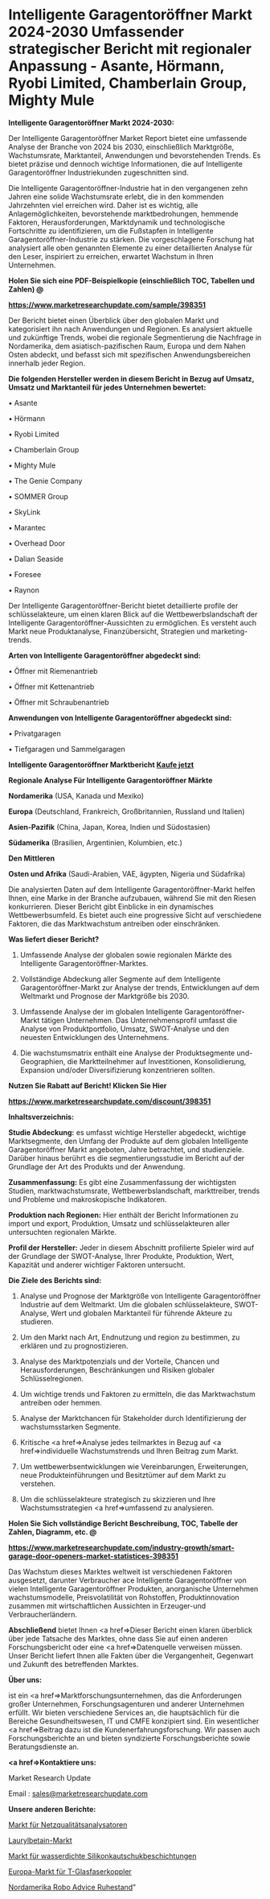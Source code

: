 # Intelligente Garagentoröffner Markt 2024-2030 Umfassender strategischer Bericht mit regionaler Anpassung - Asante, Hörmann, Ryobi Limited, Chamberlain Group, Mighty Mule

<strong>Intelligente Garagentoröffner Markt 2024-2030:</strong>

Der Intelligente Garagentoröffner Market Report bietet eine umfassende Analyse der Branche von 2024 bis 2030, einschließlich Marktgröße, Wachstumsrate, Marktanteil, Anwendungen und bevorstehenden Trends. Es bietet präzise und dennoch wichtige Informationen, die auf Intelligente Garagentoröffner Industriekunden zugeschnitten sind.

Die Intelligente Garagentoröffner-Industrie hat in den vergangenen zehn Jahren eine solide Wachstumsrate erlebt, die in den kommenden Jahrzehnten viel erreichen wird. Daher ist es wichtig, alle Anlagemöglichkeiten, bevorstehende marktbedrohungen, hemmende Faktoren, Herausforderungen, Marktdynamik und technologische Fortschritte zu identifizieren, um die Fußstapfen in Intelligente Garagentoröffner-Industrie zu stärken. Die vorgeschlagene Forschung hat analysiert alle oben genannten Elemente zu einer detaillierten Analyse für den Leser, inspiriert zu erreichen, erwartet Wachstum in Ihren Unternehmen.



<strong>Holen Sie sich eine PDF-Beispielkopie (einschließlich TOC, Tabellen und Zahlen) @
</strong>

<strong><a href=https://www.marketresearchupdate.com/sample/398351>

<strong>https://www.marketresearchupdate.com/sample/398351</u></font></a></strong></strong>

Der Bericht bietet einen Überblick über den globalen Markt und kategorisiert ihn nach Anwendungen und Regionen. Es analysiert aktuelle und zukünftige Trends, wobei die regionale Segmentierung die Nachfrage in Nordamerika, dem asiatisch-pazifischen Raum, Europa und dem Nahen Osten abdeckt, und befasst sich mit spezifischen Anwendungsbereichen innerhalb jeder Region.



<strong>Die folgenden Hersteller werden in diesem Bericht in Bezug auf Umsatz, Umsatz und Marktanteil für jedes Unternehmen bewertet:</strong>

• Asante

• Hörmann

• Ryobi Limited

• Chamberlain Group

• Mighty Mule

• The Genie Company

• SOMMER Group

• SkyLink

• Marantec

• Overhead Door

• Dalian Seaside

• Foresee

• Raynon

Der Intelligente Garagentoröffner-Bericht bietet detaillierte profile der schlüsselakteure, um einen klaren Blick auf die Wettbewerbslandschaft der Intelligente Garagentoröffner-Aussichten zu ermöglichen. Es versteht auch Markt neue Produktanalyse, Finanzübersicht, Strategien und marketing-trends.



<strong>Arten von Intelligente Garagentoröffner abgedeckt sind:</strong>

• Öffner mit Riemenantrieb

• Öffner mit Kettenantrieb

• Öffner mit Schraubenantrieb



<strong>Anwendungen von Intelligente Garagentoröffner abgedeckt sind:</strong>

• Privatgaragen

• Tiefgaragen und Sammelgaragen



<strong>Intelligente Garagentoröffner Marktbericht <a href=https://www.marketresearchupdate.com/buynow/398351>Kaufe jetzt</a></strong>



<strong>Regionale Analyse Für Intelligente Garagentoröffner Märkte</strong>



<strong>Nordamerika</strong> (USA, Kanada und Mexiko)



<strong>Europa</strong> (Deutschland, Frankreich, Großbritannien, Russland und Italien)



<strong>Asien-Pazifik</strong> (China, Japan, Korea, Indien und Südostasien)



<strong>Südamerika</strong> (Brasilien, Argentinien, Kolumbien, etc.)



<strong>Den Mittleren</strong> 

<strong>Osten und Afrika</strong> (Saudi-Arabien, VAE, ägypten, Nigeria und Südafrika)

Die analysierten Daten auf dem Intelligente Garagentoröffner-Markt helfen Ihnen, eine Marke in der Branche aufzubauen, während Sie mit den Riesen konkurrieren. Dieser Bericht gibt Einblicke in ein dynamisches Wettbewerbsumfeld. Es bietet auch eine progressive Sicht auf verschiedene Faktoren, die das Marktwachstum antreiben oder einschränken.



<strong>Was liefert dieser Bericht?</strong>

1. Umfassende Analyse der globalen sowie regionalen Märkte des Intelligente Garagentoröffner-Marktes.

2. Vollständige Abdeckung aller Segmente auf dem Intelligente Garagentoröffner-Markt zur Analyse der trends, Entwicklungen auf dem Weltmarkt und Prognose der Marktgröße bis 2030.

3. Umfassende Analyse der im globalen Intelligente Garagentoröffner-Markt tätigen Unternehmen. Das Unternehmensprofil umfasst die Analyse von Produktportfolio, Umsatz, SWOT-Analyse und den neuesten Entwicklungen des Unternehmens.

4. Die wachstumsmatrix enthält eine Analyse der Produktsegmente und-Geographien, die Marktteilnehmer auf Investitionen, Konsolidierung, Expansion und/oder Diversifizierung konzentrieren sollten.



<strong>Nutzen Sie Rabatt auf Bericht! Klicken Sie Hier
</strong>

<strong><a href=https://www.marketresearchupdate.com/discount/398351>https://www.marketresearchupdate.com/discount/398351</b></u></font></strong></a>



<strong>Inhaltsverzeichnis:</strong>



<strong>Studie Abdeckung:</strong> es umfasst wichtige Hersteller abgedeckt, wichtige Marktsegmente, den Umfang der Produkte auf dem globalen Intelligente Garagentoröffner Markt angeboten, Jahre betrachtet, und studienziele. Darüber hinaus berührt es die segmentierungsstudie im Bericht auf der Grundlage der Art des Produkts und der Anwendung.



<strong>Zusammenfassung:</strong> Es gibt eine Zusammenfassung der wichtigsten Studien, marktwachstumsrate, Wettbewerbslandschaft, markttreiber, trends und Probleme und makroskopische Indikatoren.



<strong>Produktion nach Regionen:</strong> Hier enthält der Bericht Informationen zu import und export, Produktion, Umsatz und schlüsselakteuren aller untersuchten regionalen Märkte.



<strong>Profil der Hersteller:</strong> Jeder in diesem Abschnitt profilierte Spieler wird auf der Grundlage der SWOT-Analyse, Ihrer Produkte, Produktion, Wert, Kapazität und anderer wichtiger Faktoren untersucht.



<strong>Die Ziele des Berichts sind:</strong>

1) Analyse und Prognose der Marktgröße von Intelligente Garagentoröffner Industrie auf dem Weltmarkt.
Um die globalen schlüsselakteure, SWOT-Analyse, Wert und globalen Marktanteil für führende Akteure zu studieren.

2) Um den Markt nach Art, Endnutzung und region zu bestimmen, zu erklären und zu prognostizieren.

3) Analyse des Marktpotenzials und der Vorteile, Chancen und Herausforderungen, Beschränkungen und Risiken globaler Schlüsselregionen.

4) Um wichtige trends und Faktoren zu ermitteln, die das Marktwachstum antreiben oder hemmen.

5) Analyse der Marktchancen für Stakeholder durch Identifizierung der wachstumsstarken Segmente.

6) Kritische <a href=>Analyse</a> jedes teilmarktes in Bezug auf <a href=>individuelle</a> Wachstumstrends und Ihren Beitrag zum Markt.

7) Um wettbewerbsentwicklungen wie Vereinbarungen, Erweiterungen, neue Produkteinführungen und Besitztümer auf dem Markt zu verstehen.

8) Um die schlüsselakteure strategisch zu skizzieren und Ihre Wachstumsstrategien <a href=>umfassend</a> zu analysieren.



<strong>Holen Sie Sich vollständige Bericht Beschreibung, TOC, Tabelle der Zahlen, Diagramm, etc. @ </strong>

<strong><a href=https://www.marketresearchupdate.com/industry-growth/smart-garage-door-openers-market-statistices-398351>https://www.marketresearchupdate.com/industry-growth/smart-garage-door-openers-market-statistices-398351</a></font></strong>

Das Wachstum dieses Marktes weltweit ist verschiedenen Faktoren ausgesetzt, darunter Verbraucher ace Intelligente Garagentoröffner von vielen Intelligente Garagentoröffner Produkten, anorganische Unternehmen wachstumsmodelle, Preisvolatilität von Rohstoffen, Produktinnovation zusammen mit wirtschaftlichen Aussichten in Erzeuger-und Verbraucherländern.



<strong>Abschließend</strong> bietet Ihnen <a href=>Dieser</a> Bericht einen klaren überblick über jede Tatsache des Marktes, ohne dass Sie auf einen anderen Forschungsbericht oder eine <a href=>Datenquelle</a> verweisen müssen. Unser Bericht liefert Ihnen alle Fakten über die Vergangenheit, Gegenwart und Zukunft des betreffenden Marktes.



<strong>Über uns:</strong>

 ist ein <a href=>Marktfors</a>chungsunternehmen, das die Anforderungen großer Unternehmen, Forschungsagenturen und anderer Unternehmen erfüllt. Wir bieten verschiedene Services an, die hauptsächlich für die Bereiche Gesundheitswesen, IT und CMFE konzipiert sind. Ein wesentlicher <a href=>Beitrag</a> dazu ist die Kundenerfahrungsforschung. Wir passen auch Forschungsberichte an und bieten syndizierte Forschungsberichte sowie Beratungsdienste an.



<strong><a href=>Kontaktiere uns:</a></strong>

Market Research Update

Email : sales@marketresearchupdate.com



<strong>Unsere anderen Berichte:</strong>

<a href=https://www.linkedin.com/pulse/power-quality-analyzer-market-2023-trends-new>Markt für Netzqualitätsanalysatoren</a>

<a href=https://www.linkedin.com/pulse/lauryl-betaine-market-outlooks-2023-size-players>Laurylbetain-Markt</a>

<a href=https://www.linkedin.com/pulse/silicone-rubber-waterproof-coating-market-size-share-outlook>Markt für wasserdichte Silikonkautschukbeschichtungen</a>

<a href=https://www.linkedin.com/pulse/europe-tee-fiber-optic-couplers-market-upcoming>Europa-Markt für T-Glasfaserkoppler</a>

<a href=https://www.linkedin.com/pulse/north-america-robo-advice-retirement>Nordamerika Robo Advice Ruhestand</a>"
